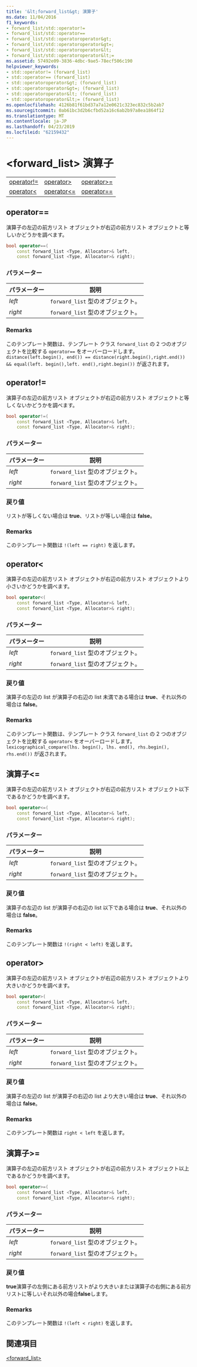 ```yaml
---
title: '&lt;forward_list&gt; 演算子'
ms.date: 11/04/2016
f1_keywords:
- forward_list/std::operator!=
- forward_list/std::operator==
- forward_list/std::operatoroperator&gt;
- forward_list/std::operatoroperator&gt=;
- forward_list/std::operatoroperator&lt;
- forward_list/std::operatoroperator&lt;=
ms.assetid: 57492e09-3836-4dbc-9ae5-78ecf506c190
helpviewer_keywords:
- std::operator!= (forward_list)
- std::operator== (forward_list)
- std::operatoroperator&gt; (forward_list)
- std::operatoroperator&gt=; (forward_list)
- std::operatoroperator&lt; (forward_list)
- std::operatoroperator&lt;= (forward_list)
ms.openlocfilehash: 4126b81f61bd37a7a12e0621c323ec832c5b2ab7
ms.sourcegitcommit: 0ab61bc3d2b6cfbd52a16c6ab2b97a8ea1864f12
ms.translationtype: MT
ms.contentlocale: ja-JP
ms.lasthandoff: 04/23/2019
ms.locfileid: "62159432"
---
```

# <a name="ltforwardlistgt-operators"></a>&lt;forward_list&gt; 演算子

||||
|-|-|-|
|[operator!=](#op_neq)|[operator&gt;](#op_gt)|[operator&gt;=](#op_gt_eq)|
|[operator&lt;](#op_lt)|[operator&lt;=](#op_lt_eq)|[operator==](#op_eq_eq)|

## <a name="op_eq_eq"></a>  operator==

演算子の左辺の前方リスト オブジェクトが右辺の前方リスト オブジェクトと等しいかどうかを調べます。

```cpp
bool operator==(
    const forward_list <Type, Allocator>& left,
    const forward_list <Type, Allocator>& right);
```

### <a name="parameters"></a>パラメーター

|パラメーター|説明|
|---------------|-----------------|
|*left*|`forward_list` 型のオブジェクト。|
|*right*|`forward_list` 型のオブジェクト。|

### <a name="remarks"></a>Remarks

このテンプレート関数は、テンプレート クラス `forward_list` の 2 つのオブジェクトを比較する `operator==` をオーバーロードします。 `distance(left.begin(), end()) == distance(right.begin(),right.end()) && equal(left. begin(),left. end(),right.begin())` が返されます。

## <a name="op_neq"></a>  operator!=

演算子の左辺の前方リスト オブジェクトが右辺の前方リスト オブジェクトと等しくないかどうかを調べます。

```cpp
bool operator!=(
    const forward_list <Type, Allocator>& left,
    const forward_list <Type, Allocator>& right);
```

### <a name="parameters"></a>パラメーター

|パラメーター|説明|
|---------------|-----------------|
|*left*|`forward_list` 型のオブジェクト。|
|*right*|`forward_list` 型のオブジェクト。|

### <a name="return-value"></a>戻り値

リストが等しくない場合は **true**、リストが等しい場合は **false**。

### <a name="remarks"></a>Remarks

このテンプレート関数は `!(left == right)` を返します。

## <a name="op_lt"></a>  operator&lt;

演算子の左辺の前方リスト オブジェクトが右辺の前方リスト オブジェクトより小さいかどうかを調べます。

```cpp
bool operator<(
    const forward_list <Type, Allocator>& left,
    const forward_list <Type, Allocator>& right);
```

### <a name="parameters"></a>パラメーター

|パラメーター|説明|
|---------------|-----------------|
|*left*|`forward_list` 型のオブジェクト。|
|*right*|`forward_list` 型のオブジェクト。|

### <a name="return-value"></a>戻り値

演算子の左辺の list が演算子の右辺の list 未満である場合は **true**、それ以外の場合は **false**。

### <a name="remarks"></a>Remarks

このテンプレート関数は、テンプレート クラス `forward_list` の 2 つのオブジェクトを比較する `operator<` をオーバーロードします。 `lexicographical_compare(lhs. begin(), lhs. end(), rhs.begin(), rhs.end())` が返されます。

## <a name="op_lt_eq"></a>  演算子&lt;=

演算子の左辺の前方リスト オブジェクトが右辺の前方リスト オブジェクト以下であるかどうかを調べます。

```cpp
bool operator<=(
    const forward_list <Type, Allocator>& left,
    const forward_list <Type, Allocator>& right);
```

### <a name="parameters"></a>パラメーター

|パラメーター|説明|
|---------------|-----------------|
|*left*|`forward_list` 型のオブジェクト。|
|*right*|`forward_list` 型のオブジェクト。|

### <a name="return-value"></a>戻り値

演算子の左辺の list が演算子の右辺の list 以下である場合は **true**、それ以外の場合は **false**。

### <a name="remarks"></a>Remarks

このテンプレート関数は `!(right < left)` を返します。

## <a name="op_gt"></a>  operator&gt;

演算子の左辺の前方リスト オブジェクトが右辺の前方リスト オブジェクトより大きいかどうかを調べます。

```cpp
bool operator>(
    const forward_list <Type, Allocator>& left,
    const forward_list <Type, Allocator>& right);
```

### <a name="parameters"></a>パラメーター

|パラメーター|説明|
|---------------|-----------------|
|*left*|`forward_list` 型のオブジェクト。|
|*right*|`forward_list` 型のオブジェクト。|

### <a name="return-value"></a>戻り値

演算子の左辺の list が演算子の右辺の list より大きい場合は **true**、それ以外の場合は **false**。

### <a name="remarks"></a>Remarks

このテンプレート関数は `right < left` を返します。

## <a name="op_gt_eq"></a>  演算子&gt;=

演算子の左辺の前方リスト オブジェクトが右辺の前方リスト オブジェクト以上であるかどうかを調べます。

```cpp
bool operator>=(
    const forward_list <Type, Allocator>& left,
    const forward_list <Type, Allocator>& right);
```

### <a name="parameters"></a>パラメーター

|パラメーター|説明|
|---------------|-----------------|
|*left*|`forward_list` 型のオブジェクト。|
|*right*|`forward_list` 型のオブジェクト。|

### <a name="return-value"></a>戻り値

**true**演算子の左側にある前方リストがより大きいまたは演算子の右側にある前方リストに等しいそれ以外の場合**false**します。

### <a name="remarks"></a>Remarks

このテンプレート関数は `!(left < right)` を返します。

## <a name="see-also"></a>関連項目

[<forward_list>](../standard-library/forward-list.md)<br/>
